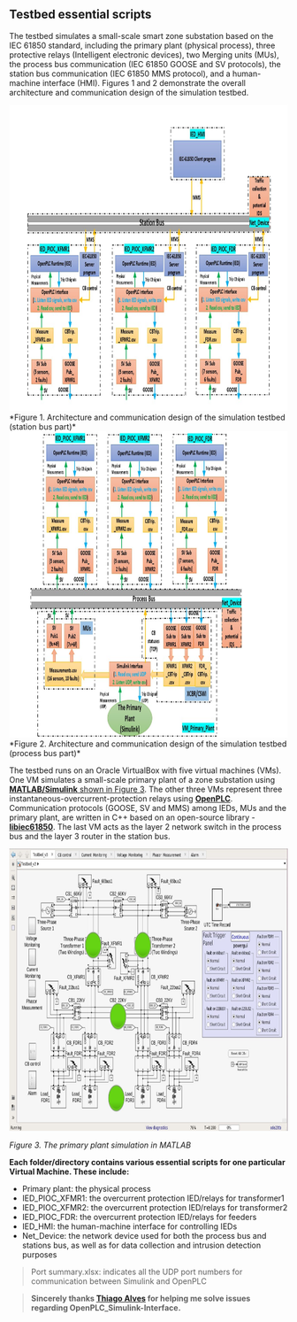 ## Testbed essential scripts

The testbed simulates a small-scale smart zone substation based on the IEC 61850 standard, including the primary plant (physical process), three protective relays (Intelligent electronic devices), two Merging units (MUs), the process bus communication (IEC 61850 GOOSE and SV protocols), the station bus communication (IEC 61850 MMS protocol), and a human-machine interface (HMI). Figures 1 and 2 demonstrate the overall architecture and communication design of the simulation testbed.

<img src="Testbed design (Station-bus).jpg" alt="" width="800" height="553" />
*Figure 1. Architecture and communication design of the simulation testbed (station bus part)*

<img src="Testbed design (Process-bus).jpg" alt="" width="800" height="553" />
*Figure 2. Architecture and communication design of the simulation testbed (process bus part)*

The testbed runs on an Oracle VirtualBox with five virtual machines (VMs). One VM simulates a small-scale primary plant of a zone substation using [**MATLAB/Simulink** shown in Figure 3](https://www.mathworks.com/products/simulink). The other three VMs represent three instantaneous-overcurrent-protection relays using [**OpenPLC**](https://www.openplcproject.com). Communication protocols (GOOSE, SV and MMS) among IEDs, MUs and the primary plant, are written in C++ based on an open-source library - [**libiec61850**](http://libiec61850.com). The last VM acts as the layer 2 network switch in the process bus and the layer 3 router in the station bus.

<img src="PrimaryPlant.jpg" alt="" width="800" height="510" />

*Figure 3. The primary plant simulation in MATLAB*

**Each folder/directory contains various essential scripts for one particular Virtual Machine. These include:**
- Primary plant: the physical process
- IED_PIOC_XFMR1: the overcurrent protection IED/relays for transformer1
- IED_PIOC_XFMR2: the overcurrent protection IED/relays for transformer2
- IED_PIOC_FDR: the overcurrent protection IED/relays for feeders
- IED_HMI: the human-machine interface for controlling IEDs
- Net_Device: the network device used for both the process bus and stations bus, as well as for data collection and intrusion detection purposes

> Port summary.xlsx: indicates all the UDP port numbers for communication between Simulink and OpenPLC

> **Sincerely thanks [Thiago Alves](https://github.com/thiagoralves) for helping me solve issues regarding OpenPLC_Simulink-Interface.**